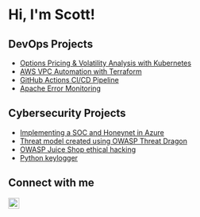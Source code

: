 # Hi, I'm Scott! 

## DevOps Projects
  - [Options Pricing & Volatility Analysis with Kubernetes](https://github.com/thetascott/kubernetes-cluster)  
  - [AWS VPC Automation with Terraform](https://github.com/thetascott/Terraform)
  - [GitHub Actions CI/CD Pipeline](https://github.com/thetascott/ci-cd-public/)
  - [Apache Error Monitoring](https://github.com/thetascott/python-apache/)

## Cybersecurity Projects
  - [Implementing a SOC and Honeynet in Azure](https://github.com/thetascott/Azure-Honeynet/)
  - [Threat model created using OWASP Threat Dragon](https://github.com/thetascott/threat-modeling)
  - [OWASP Juice Shop ethical hacking](https://github.com/thetascott/OWASP-Juice-Shop)
  - [Python keylogger](https://github.com/thetascott/Python-keylogger/)

## Connect with me

[<img align="left" alt="ScottSlivnik | LinkedIn" width="22px" src="https://cdn.jsdelivr.net/npm/simple-icons@v3/icons/linkedin.svg" />][linkedin]

[linkedin]: https://www.linkedin.com/in/scott-slivnik-772b92190/

